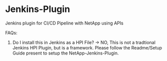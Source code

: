 # Jenkins-Plugin
Jenkins plugin for CI/CD Pipeline with NetApp using APIs


FAQs:
1) Do I install this in Jenkins as a HPI File?
-> NO, This is not a tradtional Jenkins HPI Plugin, but is a framework. Please follow the Readme/Setup Guide present to setup the NetApp-Jenkins-Plugin.
